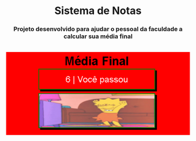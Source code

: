 <center>
<h1>Sistema de Notas</h1>
<h3>Projeto desenvolvido para ajudar o pessoal da faculdade a calcular sua média final</h3>
<br/>
<img src="https://raw.githubusercontent.com/falcaovitor/Sistema-de-Notas/main/img/demonstra%C3%A7%C3%A3o.PNG">
</center>

